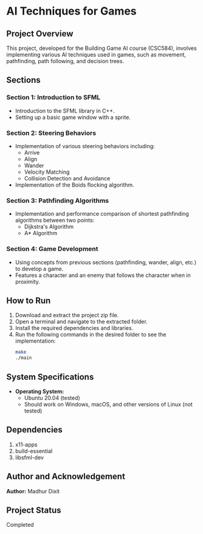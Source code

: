 # AI Techniques for Games

## Project Overview
This project, developed for the Building Game AI course (CSC584), involves implementing various AI techniques used in games, such as movement, pathfinding, path following, and decision trees.

## Sections

### Section 1: Introduction to SFML
- Introduction to the SFML library in C++.
- Setting up a basic game window with a sprite.

### Section 2: Steering Behaviors
- Implementation of various steering behaviors including:
  - Arrive
  - Align
  - Wander
  - Velocity Matching
  - Collision Detection and Avoidance
- Implementation of the Boids flocking algorithm.

### Section 3: Pathfinding Algorithms
- Implementation and performance comparison of shortest pathfinding algorithms between two points:
  - Dijkstra's Algorithm
  - A* Algorithm

### Section 4: Game Development
- Using concepts from previous sections (pathfinding, wander, align, etc.) to develop a game.
- Features a character and an enemy that follows the character when in proximity.

## How to Run
1. Download and extract the project zip file.
2. Open a terminal and navigate to the extracted folder.
3. Install the required dependencies and libraries.
4. Run the following commands in the desired folder to see the implementation:
   ```bash
   make
   ./main
   
## System Specifications
- **Operating System:**
  - Ubuntu 20.04 (tested)
  - Should work on Windows, macOS, and other versions of Linux (not tested)
## Dependencies
1. x11-apps
2. build-essential
3. libsfml-dev

## Author and Acknowledgement
**Author:** Madhur Dixit

## Project Status
Completed
